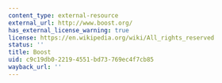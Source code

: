 ```yaml
---
content_type: external-resource
external_url: http://www.boost.org/
has_external_license_warning: true
license: https://en.wikipedia.org/wiki/All_rights_reserved
status: ''
title: Boost
uid: c9c19db0-2219-4551-bd73-769ec4f7cb85
wayback_url: ''
---
```

